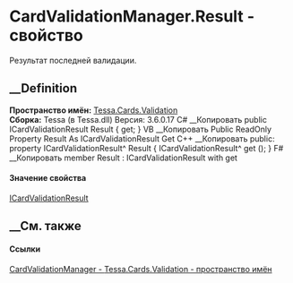 # CardValidationManager.Result - свойство
Результат последней валидации.
## __Definition
 **Пространство имён:** [Tessa.Cards.Validation](N_Tessa_Cards_Validation.htm)  
 **Сборка:** Tessa (в Tessa.dll) Версия: 3.6.0.17
C# __Копировать
     public ICardValidationResult Result { get; }
VB __Копировать
     Public ReadOnly Property Result As ICardValidationResult
    	Get
C++ __Копировать
     public:
    property ICardValidationResult^ Result {
    	ICardValidationResult^ get ();
    }
F# __Копировать
     member Result : ICardValidationResult with get
#### Значение свойства
[ICardValidationResult](T_Tessa_Cards_Validation_ICardValidationResult.htm)
##  __См. также
#### Ссылки
[CardValidationManager - ](T_Tessa_Cards_Validation_CardValidationManager.htm)
[Tessa.Cards.Validation - пространство имён](N_Tessa_Cards_Validation.htm)
